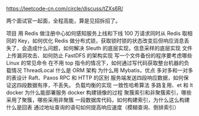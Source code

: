 https://leetcode-cn.com/circle/discuss/tZXs6R/

两个面试官一起面，全程高能，算是见招拆招了。

项目
用 Redis 做注册中心如何感知服务上线和下线
100 万请求同时从 Redis 取相同的 Key，如何优化
Redis 做分布式锁，获取锁时锁的状态改变后但响应消息丢失了，会造成什么问题，如何解决
Sleuth 的底层实现，信息采样的底层实现
文件上传漏洞攻击、如何防止
FastDFS 的架构实现
写一个文件备份的程序要考虑哪些
Linux 的常见命令
在不用 top 指令的情况下，如何通过写代码获取整台机器的负载情况
ThreadLocal
什么是 ORM 架构
为什么用 Mybatis，优点
多对多和一对多的表设计
Raft、Paxos
RPC 和 HTTP 的区别
服务端发送四段响应数据，如何保证这四段数据有序，不丢失。
负载均衡的实现
一致性哈希算法
多路复用、et 和 lt
docker 为什么能部署服务
docker 构建镜像的过程
聚簇索引和非聚簇索引，哪些采用了聚簇，哪些采用非聚簇
一段数据库代码，如何构建索引，为什么这么构建
什么是回表
通过地址查询的语句如何提高响应速度（模糊查询、倒排索引）

